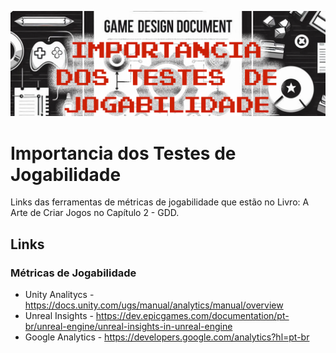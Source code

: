 ![](https://github.com/dykawasaki/testes_jogabilidade/blob/main/git_capa_testes_jogabilidade.png)
 
# Importancia dos Testes de Jogabilidade
 
Links das ferramentas de métricas de jogabilidade que estão no Livro: A Arte de Criar Jogos no Capítulo 2 - GDD.
 
## Links 

### Métricas de Jogabilidade
- Unity Analitycs - https://docs.unity.com/ugs/manual/analytics/manual/overview
- Unreal Insights - https://dev.epicgames.com/documentation/pt-br/unreal-engine/unreal-insights-in-unreal-engine
- Google Analytics - https://developers.google.com/analytics?hl=pt-br
